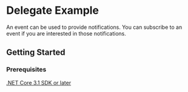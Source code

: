 # Delegate Example
An event can be used to provide notifications. You can subscribe to an event if you are interested in those notifications.

## Getting Started

### Prerequisites

[.NET Core 3.1 SDK or later](https://dotnet.microsoft.com/download/dotnet-core/3.1)
